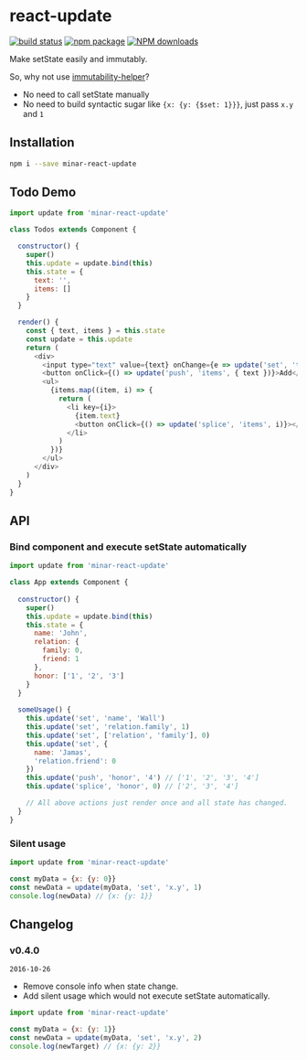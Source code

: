 # react-update

[![build status](https://img.shields.io/travis/jianghai/react-update.svg)](https://travis-ci.org/jianghai/react-update)
[![npm package](https://img.shields.io/npm/v/react-update.svg)](https://www.npmjs.org/package/react-update) 
[![NPM downloads](http://img.shields.io/npm/dm/react-update.svg)](https://npmjs.org/package/react-update)

Make setState easily and immutably.

So, why not use [immutability-helper](https://github.com/kolodny/immutability-helper)?

- No need to call setState manually
- No need to build syntactic sugar like `{x: {y: {$set: 1}}}`, just pass `x.y` and `1`


## Installation

```sh
npm i --save minar-react-update
```


## Todo Demo

```javascript
import update from 'minar-react-update'

class Todos extends Component {

  constructor() {
    super()
    this.update = update.bind(this)
    this.state = {
      text: '',
      items: []
    }
  }

  render() {
    const { text, items } = this.state
    const update = this.update
    return (
      <div>
        <input type="text" value={text} onChange={e => update('set', 'text', e.target.value)} />
        <button onClick={() => update('push', 'items', { text })}>Add</button>
        <ul>
          {items.map((item, i) => {
            return (
              <li key={i}>
                {item.text}
                <button onClick={() => update('splice', 'items', i)}></button>
              </li>
            )
          })}
        </ul>
      </div>
    )
  }
}
```


## API

### Bind component and execute setState automatically

```javascript
import update from 'minar-react-update'

class App extends Component {
  
  constructor() {
    super()
    this.update = update.bind(this)
    this.state = {
      name: 'John',
      relation: {
        family: 0,
        friend: 1
      },
      honor: ['1', '2', '3']
    }
  }
  
  someUsage() {
    this.update('set', 'name', 'Wall')
    this.update('set', 'relation.family', 1)
    this.update('set', ['relation', 'family'], 0)
    this.update('set', {
      name: 'Jamas', 
      'relation.friend': 0
    })
    this.update('push', 'honor', '4') // ['1', '2', '3', '4']
    this.update('splice', 'honor', 0) // ['2', '3', '4']

    // All above actions just render once and all state has changed.
  }
}
```

### Silent usage

```javascript
import update from 'minar-react-update'

const myData = {x: {y: 0}}
const newData = update(myData, 'set', 'x.y', 1)
console.log(newData) // {x: {y: 1}}
```


## Changelog

### v0.4.0

`2016-10-26`

- Remove console info when state change.
- Add silent usage which would not execute setState automatically.
```js
import update from 'minar-react-update'

const myData = {x: {y: 1}}
const newData = update(myData, 'set', 'x.y', 2)
console.log(newTarget) // {x: {y: 2}}
```